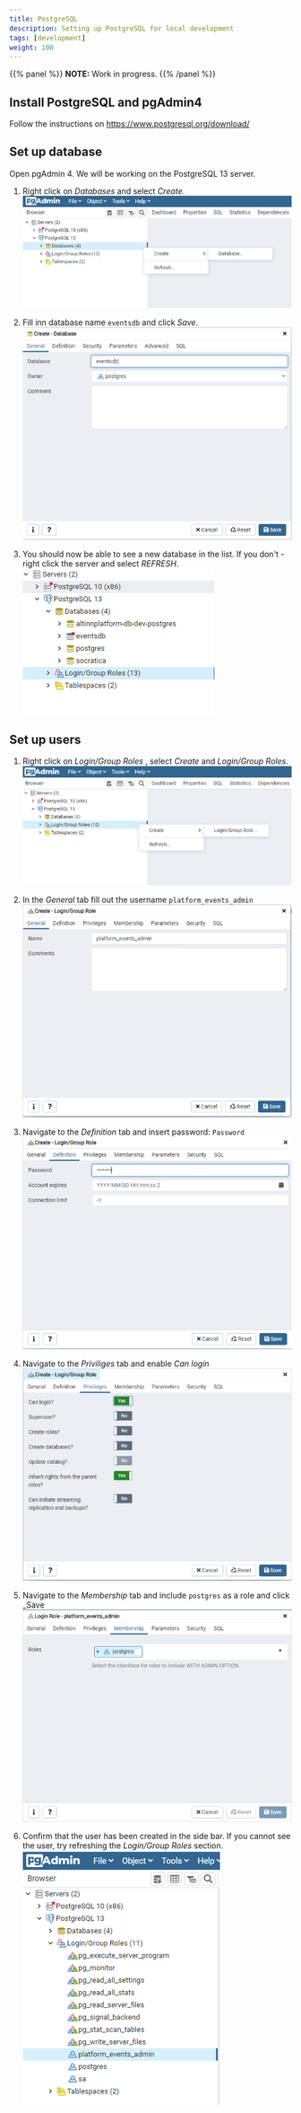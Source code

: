 ```yaml
---
title: PostgreSQL
description: Setting up PostgreSQL for local development
tags: [development]
weight: 100
---
```


{{% panel %}}
**NOTE:** Work in progress.
{{% /panel %}}

## Install PostgreSQL and pgAdmin4

Follow the instructions on https://www.postgresql.org/download/

## Set up database

Open pgAdmin 4.
We will be working on the PostgreSQL 13 server.

1. Right click on _Databases_ and select _Create_.
![Create new database](images/setup-1.PNG "Create new database")

2. Fill inn database name `eventsdb` and click _Save_.
![Configure new database](images/setup-2.PNG "Configure new database")

3. You should now be able to see a new database in the list. If you don't - right click the server and select _REFRESH_.
![Confirm new database](images/setup-3.PNG "Confirm new database")

## Set up users

1. Right click on _Login/Group Roles_ , select _Create_ and _Login/Group Roles_.
![Step 1](images/setup-user-1.PNG "Step 1")

2. In the _General_ tab fill out the username `platform_events_admin`
![Step 2](images/setup-user-2.PNG "Step 2")

3. Navigate to the _Definition_ tab and insert password: `Password`
![Step 3](images/setup-user-3.PNG "Step 3")

4. Navigate to the _Priviliges_ tab and enable _Can login_
![Step 4](images/setup-user-4.PNG "Step 4")

5. Navigate to the _Membership_ tab and include `postgres` as a role and click _Save
![Step 5](images/setup-user-5.PNG "Step 5")

6. Confirm that the user has been created in the side bar.
If you cannot see the user, try refreshing the _Login/Group Roles_ section.
![Step 6](images/setup-user-6.PNG "Step 6")
